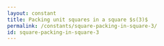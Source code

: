 ```yaml
---
layout: constant
title: Packing unit squares in a square $s(3)$
permalink: /constants/square-packing-in-square-3/
id: square-packing-in-square-3
---
```

